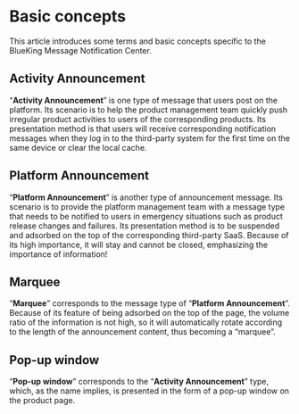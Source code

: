 # Basic concepts

This article introduces some terms and basic concepts specific to the BlueKing Message Notification Center.

## Activity Announcement
“**Activity Announcement**” is one type of message that users post on the platform. Its scenario is to help the product management team quickly push irregular product activities to users of the corresponding products. Its presentation method is that users will receive corresponding notification messages when they log in to the third-party system for the first time on the same device or clear the local cache.

## Platform Announcement
“**Platform Announcement**” is another type of announcement message. Its scenario is to provide the platform management team with a message type that needs to be notified to users in emergency situations such as product release changes and failures. Its presentation method is to be suspended and adsorbed on the top of the corresponding third-party SaaS. Because of its high importance, it will stay and cannot be closed, emphasizing the importance of information!

## Marquee
“**Marquee**” corresponds to the message type of “**Platform Announcement**”. Because of its feature of being adsorbed on the top of the page, the volume ratio of the information is not high, so it will automatically rotate according to the length of the announcement content, thus becoming a “marquee”.

## Pop-up window
“**Pop-up window**” corresponds to the “**Activity Announcement**” type, which, as the name implies, is presented in the form of a pop-up window on the product page.